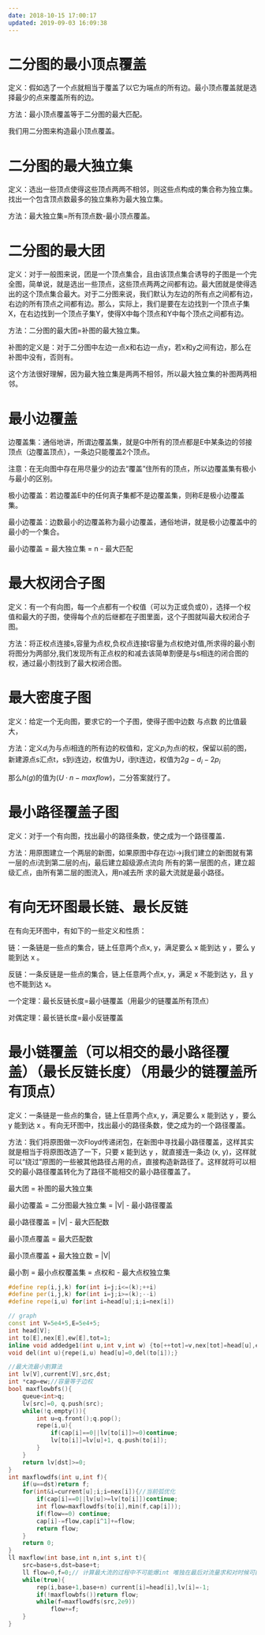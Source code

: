 ```yaml
---
date: 2018-10-15 17:00:17
updated: 2019-09-03 16:09:38
---
```


# 二分图的最小顶点覆盖

定义：假如选了一个点就相当于覆盖了以它为端点的所有边。最小顶点覆盖就是选择最少的点来覆盖所有的边。

方法：最小顶点覆盖等于二分图的最大匹配。

我们用二分图来构造最小顶点覆盖。

# 二分图的最大独立集

定义：选出一些顶点使得这些顶点两两不相邻，则这些点构成的集合称为独立集。找出一个包含顶点数最多的独立集称为最大独立集。

方法：最大独立集=所有顶点数-最小顶点覆盖。

# 二分图的最大团

定义：对于一般图来说，团是一个顶点集合，且由该顶点集合诱导的子图是一个完全图，简单说，就是选出一些顶点，这些顶点两两之间都有边。最大团就是使得选出的这个顶点集合最大。对于二分图来说，我们默认为左边的所有点之间都有边，右边的所有顶点之间都有边。那么，实际上，我们是要在左边找到一个顶点子集X，在右边找到一个顶点子集Y，使得X中每个顶点和Y中每个顶点之间都有边。

方法：二分图的最大团=补图的最大独立集。

补图的定义是：对于二分图中左边一点x和右边一点y，若x和y之间有边，那么在补图中没有，否则有。

这个方法很好理解，因为最大独立集是两两不相邻，所以最大独立集的补图两两相邻。

# 最小边覆盖

边覆盖集：通俗地讲，所谓边覆盖集，就是G中所有的顶点都是E中某条边的邻接顶点（边覆盖顶点），一条边只能覆盖2个顶点。

注意：在无向图中存在用尽量少的边去“覆盖”住所有的顶点，所以边覆盖集有极小与最小的区别。

极小边覆盖：若边覆盖E中的任何真子集都不是边覆盖集，则称E是极小边覆盖集。

最小边覆盖：边数最小的边覆盖称为最小边覆盖，通俗地讲，就是极小边覆盖中的最小的一个集合。

最小边覆盖 = 最大独立集 = n - 最大匹配

# 最大权闭合子图

定义：有一个有向图，每一个点都有一个权值（可以为正或负或0），选择一个权值和最大的子图，使得每个点的后继都在子图里面，这个子图就叫最大权闭合子图。

方法：将正权点连接s,容量为点权,负权点连接t容量为点权绝对值,所求得的最小割将图分为两部分,我们发现所有正点权的和减去该简单割便是与s相连的闭合图的权，通过最小割找到了最大权闭合图。

# 最大密度子图

定义：给定一个无向图，要求它的一个子图，使得子图中边数 与点数 的比值最大，

方法：定义$d_i$为与点i相连的所有边的权值和，定义$p_i$为点i的权，保留以前的图，新建源点s汇点t，s到i连边，权值为U，i到t连边，权值为$2g-d_i-2p_i$

那么$h(g)$的值为$(U\cdot n-maxflow)$，二分答案就行了。

# 最小路径覆盖子图

定义：对于一个有向图，找出最小的路径条数，使之成为一个路径覆盖．

方法：用原图建立一个两层的新图，如果原图中存在边i->j我们建立的新图就有第一层的点i流到第二层的点j，最后建立超级源点流向 所有的第一层图的点，建立超级汇点，由所有第二层的图流入，用n减去所 求的最大流就是最小路径。

# 有向无环图最长链、最长反链

在有向无环图中，有如下的一些定义和性质：

链：一条链是一些点的集合，链上任意两个点x, y，满足要么 x 能到达 y ，要么 y 能到达 x 。

反链：一条反链是一些点的集合，链上任意两个点x, y，满足 x 不能到达 y，且 y 也不能到达 x。

一个定理：最长反链长度=最小链覆盖（用最少的链覆盖所有顶点）

对偶定理：最长链长度=最小反链覆盖    
                       

# 最小链覆盖（可以相交的最小路径覆盖）（最长反链长度）（用最少的链覆盖所有顶点）

定义：一条链是一些点的集合，链上任意两个点x, y，满足要么 x 能到达 y ，要么 y 能到达 x 。有向无环图中，找出最小的路径条数，使之成为的一个路径覆盖。

方法：我们将原图做一次Floyd传递闭包，在新图中寻找最小路径覆盖，这样其实就是相当于将原图改造了一下，只要 x 能到达 y ，就直接连一条边 (x, y)，这样就可以“绕过”原图的一些被其他路径占用的点，直接构造新路径了。这样就将可以相交的最小路径覆盖转化为了路径不能相交的最小路径覆盖了。

最大团 = 补图的最大独立集

最小边覆盖 = 二分图最大独立集 = |V| - 最小路径覆盖

最小路径覆盖 = |V| - 最大匹配数

最小顶点覆盖 = 最大匹配数

最小顶点覆盖 + 最大独立数 = |V|

最小割 = 最小点权覆盖集 = 点权和 - 最大点权独立集

```cpp
#define rep(i,j,k) for(int i=j;i<=(k);++i)
#define per(i,j,k) for(int i=j;i>=(k);--i)
#define repe(i,u) for(int i=head[u];i;i=nex[i])

// graph
const int V=5e4+5,E=5e4+5;
int head[V];
int to[E],nex[E],ew[E],tot=1;
inline void addedge1(int u,int v,int w) {to[++tot]=v,nex[tot]=head[u],ew[tot]=w,head[u]=tot;}
void del(int u){repe(i,u) head[u]=0,del(to[i]);}

//最大流最小割算法
int lv[V],current[V],src,dst;
int *cap=ew;//容量等于边权
bool maxflowbfs(){
    queue<int>q;
    lv[src]=0, q.push(src);
    while(!q.empty()){
        int u=q.front();q.pop();
        repe(i,u){
            if(cap[i]==0||lv[to[i]]>=0)continue;
            lv[to[i]]=lv[u]+1, q.push(to[i]);
        }
    }
    return lv[dst]>=0;
}
int maxflowdfs(int u,int f){
    if(u==dst)return f;
    for(int&i=current[u];i;i=nex[i]){//当前弧优化
        if(cap[i]==0||lv[u]>=lv[to[i]])continue;
        int flow=maxflowdfs(to[i],min(f,cap[i]));
        if(flow==0) continue;
        cap[i]-=flow,cap[i^1]+=flow;
        return flow;
    }
    return 0;
}
ll maxflow(int base,int n,int s,int t){
    src=base+s,dst=base+t;
    ll flow=0,f=0;// 计算最大流的过程中不可能爆int 唯独在最后对流量求和对时候可能会比较大 所以只有这里用ll
    while(true){
        rep(i,base+1,base+n) current[i]=head[i],lv[i]=-1;
        if(!maxflowbfs())return flow;
        while(f=maxflowdfs(src,2e9))
            flow+=f;
    }
}
```